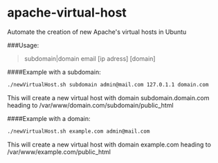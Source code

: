 apache-virtual-host
===================

Automate the creation of new Apache's virtual hosts in Ubuntu

###Usage:

> subdomain|domain email [ip adress] [domain]

####Example with a subdomain:

```bash
./newVirtualHost.sh subdomain admin@mail.com 127.0.1.1 domain.com
```

This will create a new virtual host with domain subdomain.domain.com heading to /var/www/domain.com/subdomain/public_html


####Example with a domain:

```bash
./newVirtualHost.sh example.com admin@mail.com
```

This will create a new virtual host with domain example.com heading to /var/www/example.com/public_html
